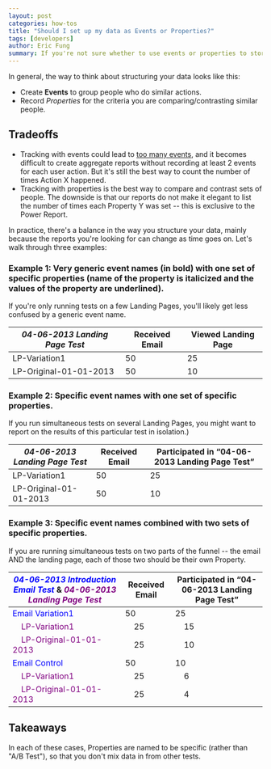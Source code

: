 ```yaml
---
layout: post
categories: how-tos
title: "Should I set up my data as Events or Properties?"
tags: [developers]
author: Eric Fung
summary: If you're not sure whether to use events or properties to store your data, consider this rule.
---
```


In general, the way to think about structuring your data looks like this:

* Create **Events** to group people who do similar actions.
* Record *Properties* for the criteria you are comparing/contrasting similar people.

## Tradeoffs

* Tracking with events could lead to [too many events][too-many], and it becomes difficult to create aggregate reports without recording at least 2 events for each user action. But it's still the best way to count the number of times Action X happened.
* Tracking with properties is the best way to compare and contrast sets of people. The downside is that our reports do not make it elegant to list the number of times each Property Y was set -- this is exclusive to the Power Report.

In practice, there's a balance in the way you structure your data, mainly because the reports you're looking for can change as time goes on. Let's walk through three examples:

<a name="example-1"></a>
### Example 1: Very generic event names (in bold) with one set of specific properties (name of the property is italicized and the values of the property are underlined).

If you're only running tests on a few Landing Pages, you'll likely get less confused by a generic event name.


*04-06-2013 Landing Page Test* | **Received Email** | **Viewed Landing Page**
-- | -- | --
LP-Variation1 | 50 | 25
LP-Original-01-01-2013 | 50 | 10

<a name="example-2"></a>
### Example 2: Specific event names with one set of specific properties.

If you run simultaneous tests on several Landing Pages, you might want to report on the results of this particular test in isolation.)

*04-06-2013 Landing Page Test* | **Received Email** | **Participated in “04-06-2013 Landing Page Test”**
-- | -- | --
LP-Variation1 | 50 | 25
LP-Original-01-01-2013 | 50 | 10

<a name="example-3"></a>
### Example 3: Specific event names combined with two sets of specific properties.

If you are running simultaneous tests on two parts of the funnel -- the email AND the landing page, each of those two should be their own Property.

<font color="blue">*04-06-2013 Introduction Email Test*</font> & <font color="purple">*04-06-2013 Landing Page Test*</font> | **Received Email** | **Participated in “04-06-2013 Landing Page Test”**
-- | -- | --
<font color="blue">Email Variation1</font> | 50 | 25
  &nbsp; &nbsp; <font color="purple">LP-Variation1</font> | &nbsp; &nbsp; 25 | &nbsp; &nbsp; 15
  &nbsp; &nbsp; <font color="purple">LP-Original-01-01-2013</font> | &nbsp; &nbsp; 25 | &nbsp; &nbsp; 10
<font color="blue">Email Control</font> | 50 | 10
  &nbsp; &nbsp; <font color="purple">LP-Variation1</font> | &nbsp; &nbsp; 25 | &nbsp; &nbsp; 6
  &nbsp; &nbsp; <font color="purple">LP-Original-01-01-2013</font> | &nbsp; &nbsp; 25 | &nbsp; &nbsp; 4

## Takeaways

In each of these cases, Properties are named to be specific (rather than "A/B Test"), so that you don't mix data in from other tests.

[too-many]: /troubleshooting/too-many-event-names